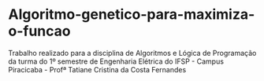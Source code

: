 # Algoritmo-genetico-para-maximiza-o-funcao
Trabalho realizado para a disciplina de Algoritmos e Lógica de Programação da turma do 1º semestre de Engenharia Elétrica do IFSP - Campus Piracicaba - Profª Tatiane Cristina da Costa Fernandes
